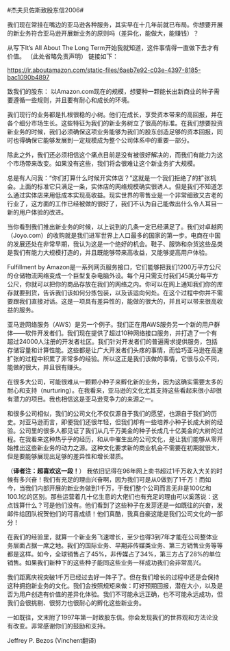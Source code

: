#杰夫贝佐斯致股东信2006#

我们现在常挂在嘴边的亚马逊各种服务，其实早在十几年前就已布局。你想要开展的新业务符合亚马逊开展新业务的原则吗（差异化，能做大，能赚钱）？

从写下It’s All About The Long Term开始我就知道，这件事情得一直做下去才有价值。
（此处省略免责声明）
链接如下：

https://ir.aboutamazon.com/static-files/6aeb7e92-c03e-4397-8185-bac1090b4897

致我们的股东：
以Amazon.com现在的规模，想要种一颗能长出新商业的种子需要遵循一些规则，并且要有耐心和成长的环境。

我们现行的业务都是扎根很稳的小树。他们在成长，享受资本带来的高回报，并在各个细分市场生长。这些特征为我们的新业务树立了很高的标准。在我们想要投资新业务的时候，我们必须确保这项业务能够为我们的股东创造足够的资本回报，同时也得确保它能够发展到一定规模成为整个公司体系中的重要一部分。

除此之外，我们还必须相信这个痛点目前是没有被很好解决的，而我们有能力为这个市场带来改变。如果没有这些，我们将会很难让这个新业务扩大规模。

总是有人问我：“你们打算什么时候开实体店？”这就是一个我们拒绝了的扩张机会。上面的标准它只满足一条，实体店的网络规模确实很诱人。但是我们不知道怎么通过实体店来用低成本实现高收益。现实世界的零售业是一个非常细致又古老的行业了，这方面的工作已经被做的很好了，我们不认为自己能做出什么令人耳目一新的用户体验的改进。

当你看到我们推出新业务的时候，以上说到的几条一定已经满足了。我们对卓越网（Joyo.com）的收购就是我们进军世界上人口最多的国家的第一步。电商在中国的发展还处在非常早期，我认为这是一个绝好的机会。鞋子、服饰和杂货这些品类是我们有能力大规模打造的，并且既能够带来高收益，又能够提高用户体验。

Fulfillment by Amazon是一系列网页服务接口，它们能够把我们1200万平方公尺的仓储物流网络变成一个巨型复杂电脑外设。每个月只需支付我们45美分每平方公尺，你就可以把你的商品存放在我们的网络之内。你可以在网上通知我们你的库存就要到货，告诉我们该如何分拣包装，以及该运向何处。在这个过程中你并不需要跟我们直接对话。这是一项具有差异性的，能做的很大的，并且可以带来很高收益的服务。

亚马逊网络服务（AWS）是另一个例子。我们正在用AWS服务另一个新的用户群体——软件开发者们。我们现在提供了超过10种网络接口服务，并打造了一个有超过24000人注册的开发者社区。我们针对开发者们的普遍需求提供服务，包括存储容量和计算性能。这些都是让广大开发者们头疼的事情，而恰巧亚马逊在高速扩张的过程中积累了非常多的经验。所以这正是我们该做的事情，它很与众不同，能做的很大，并且很有赚头。

在很多大公司，可能很难从一颗颗小种子来孵化新的业务，因为这确实需要太多的耐心和支持（nurturing）。在我看来，亚马逊的文化尤其支持这些看起来很小却很有潜力的项目。我也相信这是亚马逊竞争力的来源之一。

和很多公司相似，我们的公司文化不仅仅源自于我们的愿望，也源自于我们的历史。对亚马逊而言，即便我们还很年轻，但我们却有一些培养小种子长成大树的经验。公司里的很多人都见证了我们从几千万美金的种子长成几十亿美金的大树的过程。在我看来这种热乎乎的经历，和从中催生出的公司文化，是让我们能够从零开始推出这些新业务的动力之源。这种文化要求新的商业机会不需要在初期就很大，但是要能够展现出足够的差异性和增长潜质。

（**译者注：超喜欢这一段！**）
我依旧记得在96年网上卖书超过1千万收入大关的时候有多兴奋！我们有充足的理由兴奋啊，因为我们可是从0做到了1千万！而如今，当我们内部开展的新业务做到1千万，于我们整个公司而言无非是100亿和100.1亿的区别。那些运营着几十亿生意的大佬们也有充足的理由可以奚落说：这点钱算什么？可是他们没有。他们看到了这些种子在发芽还是一如既往的兴奋，发邮件给团队祝贺他们的可喜成绩！他们真酷，我真自豪这能是我们公司文化的一部分！

在我们的经验里，就算一个新业务飞速增长，至少也得3到7年才能在公司整体业务层面占据一席之地。我们的国际业务、早期非传媒类业务、第三方销售业务等等都是这样。如今，全球销售占了45%，非传媒占了34%，第三方占了28%的单位销售。如果我们新种下的这些种子能同这些业务一样成功我们会非常高兴。

我们距离庆祝突破1千万已经过去好一阵子了。但在我们增长的过程中还是会保持这种拥抱新业务的文化。我们会按照规矩来做：盯好预期回报，潜在大小，以及是否为用户创造有价值的差异化体验。我们不可能永远正确，也不可能永远成功，但我们会很挑剔、很努力也很耐心的孵化这些新业务。

一如既往，文末附了1997年第一封致股东信。你会发现我们的世界观和方法论没有改变。非常感谢你们的鼓励和支持。

Jeffrey P. Bezos
(Vinchent翻译)



